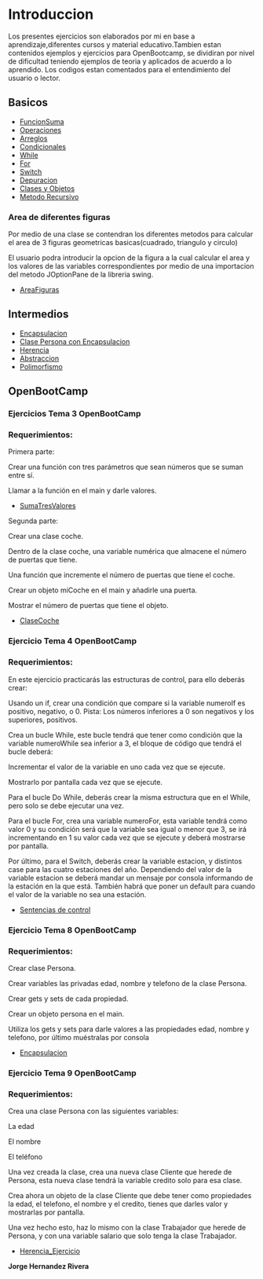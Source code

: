 # Introduccion

Los presentes ejercicios son elaborados por mi en base a aprendizaje,diferentes cursos y material educativo.Tambien estan contenidos ejemplos y ejercicios para OpenBootcamp, se dividiran por nivel de dificultad teniendo ejemplos de teoria y aplicados de acuerdo a lo aprendido. Los codigos estan comentados para el entendimiento del usuario o lector.

## Basicos

* [FuncionSuma](./Basicos/FuncionSuma.java)
* [Operaciones](./Basicos/Operaciones.java)
* [Arreglos](./Basicos/Arreglos.java)
* [Condicionales](./Basicos/Condicionales.java)
* [While](./Basicos/While.java)
* [For](./Basicos/For.java)
* [Switch](./Basicos/Switch.java)
* [Depuracion](./Basicos/Depuracion.java)
* [Clases y Objetos](./Basicos/Objetos.java)
* [Metodo Recursivo](./Basicos/MetodoRecursivo.java)


### Area de diferentes figuras
Por medio de una clase se contendran los diferentes metodos para calcular el area de 3 figuras geometricas basicas(cuadrado, triangulo y circulo)

El usuario podra introducir la opcion de la figura a la cual calcular el area y los valores de las variables correspondientes por medio de una importacion del metodo JOptionPane de la libreria swing.

* [AreaFiguras](./Basicos/Areafiguras.java)


## Intermedios 

* [Encapsulacion](./Intermedios/Encapsulacion.java)
* [Clase Persona con Encapsulacion](./Intermedios/Main.java)
* [Herencia](./Intermedios/Herencia.java)
* [Abstraccion](./Intermedios/Abstraccion.java)
* [Polimorfismo](./Intermedios/Polimorfismo.java)

## OpenBootCamp

### Ejercicios Tema 3 OpenBootCamp

### Requerimientos:

Primera parte:

Crear una función con tres parámetros que sean números que se suman entre sí.

Llamar a la función en el main y darle valores.

* [SumaTresValores](./Ejercicios_Tema3/sumaValores.java)

Segunda parte:

Crear una clase coche.

Dentro de la clase coche, una variable numérica que almacene el número de puertas que tiene.

Una función que incremente el número de puertas que tiene el coche.

Crear un objeto miCoche en el main y añadirle una puerta.

Mostrar el número de puertas que tiene el objeto.

* [ClaseCoche](./Ejercicios_Tema3/Coche.java)


### Ejercicio Tema 4 OpenBootCamp

### Requerimientos:

En este ejercicio practicarás las estructuras de control, para ello deberás crear:

Usando un if, crear una condición que compare si la variable numeroIf es positivo, negativo, o 0.
Pista: Los números inferiores a 0 son negativos y los superiores, positivos.

Crea un bucle While, este bucle tendrá que tener como condición que la variable numeroWhile sea 
inferior a 3, el bloque de código que tendrá el bucle deberá:

Incrementar el valor de la variable en uno cada vez que se ejecute.

Mostrarlo por pantalla cada vez que se ejecute.

Para el bucle Do While, deberás crear la misma estructura que en el While,
pero solo se debe ejecutar una vez.

Para el bucle For, crea una variable numeroFor, esta variable tendrá como valor 0 y su condición será 
que la variable sea igual o menor que 3, se irá incrementando en 1 su valor cada vez que se ejecute y deberá mostrarse por pantalla.

Por último, para el Switch, deberás crear la variable estacion, y distintos case para 
las cuatro estaciones del año. Dependiendo del valor de la variable estacion se deberá mandar un mensaje 
por consola informando de la estación en la que está. También habrá que poner un default para cuando el valor de la variable no sea una estación.

* [Sentencias de control](./Ejercicios_Tema4/SentenciasControl.java)

### Ejercicio Tema 8 OpenBootCamp

### Requerimientos:

Crear clase Persona.

Crear variables las privadas edad, nombre y telefono de la clase Persona.

Crear gets y sets de cada propiedad.

Crear un objeto persona en el main.

Utiliza los gets y sets para darle valores a las propiedades edad, nombre y telefono, 
por último muéstralas por consola

* [Encapsulacion](./Ejercicios_Tema8/Main.java)

### Ejercicio Tema 9 OpenBootCamp

### Requerimientos:

Crea una clase Persona con las siguientes variables:

La edad

El nombre

El teléfono

Una vez creada la clase, crea una nueva clase Cliente que herede de Persona, 
esta nueva clase tendrá la variable credito solo para esa clase.

Crea ahora un objeto de la clase Cliente que debe tener como propiedades la edad, 
el telefono, el nombre y el credito, tienes que darles valor y mostrarlas por pantalla.

Una vez hecho esto, haz lo mismo con la clase Trabajador que herede de Persona, 
y con una variable salario que solo tenga la clase Trabajador.

* [Herencia_Ejercicio](./Ejercicio_Tema9/Main.java)

**Jorge Hernandez Rivera**